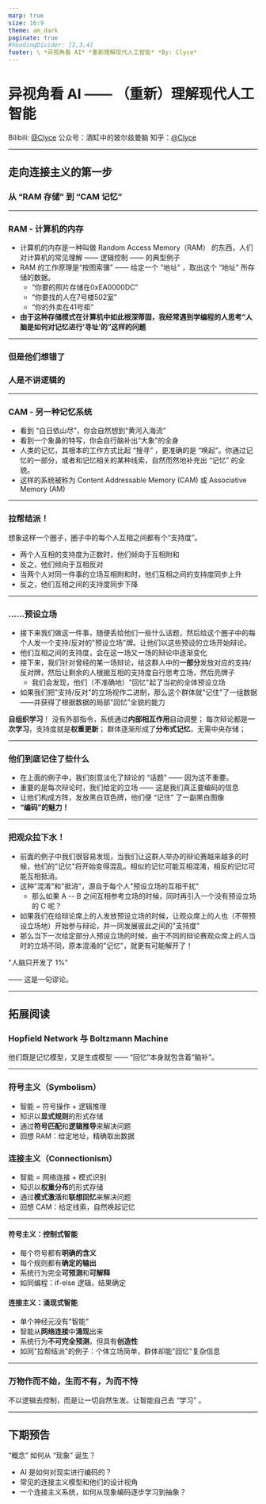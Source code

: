 ```yaml
---
marp: true
size: 16:9
theme: am_dark
paginate: true
#headingDivider: [2,3,4]
footer: \ *异视角看 AI* *重新理解现代人工智能* *By: Clyce*
---
```


<!-- _class: cover_e -->
<!-- _header: "" -->
<!-- _footer: "" -->
<!-- _paginate: "" -->

# 异视角看 AI —— （重新）理解现代人工智能

Bilibili: [@Clyce](https://space.bilibili.com/597237854)
公众号：酒缸中的玻尔兹曼脑
知乎：[@Clyce](https://www.zhihu.com/people/clyce)

---


## 走向连接主义的第一步
### 从 “RAM 存储” 到 “CAM 记忆”

---
<!--class: fglass -->

### RAM - 计算机的内存

* 计算机的内存是一种叫做  Random Access Memory（RAM） 的东西，人们对计算机的常见理解 —— 逻辑控制 —— 的典型例子
* RAM 的工作原理是“按图索骥” —— 给定一个 “地址” ，取出这个 “地址” 所存储的数据。
	* “你要的照片存储在0xEA0000DC”
	* “你要找的人在7号楼502室”
	* “你的外卖在41号柜”
* **由于这种存储模式在计算机中如此根深蒂固，我经常遇到学编程的人思考“人脑是如何对记忆进行‘寻址’的”这样的问题**

---

<!-- _class: center-h3 -->
### 但是他们想错了
### 人是不讲逻辑的

---

### CAM - 另一种记忆系统

* 看到 “白日依山尽”，你会自然想到“黄河入海流”
* 看到一个象鼻的特写，你会自行脑补出“大象”的全身
* 人类的记忆，其根本的工作方式比起 “搜寻” ，更准确的是 “唤起”。你通过记忆的一部分，或者和记忆相关的某种线索，自然而然地补充出 “记忆” 的全貌。
* 这样的系统被称为 Content Addressable Memory (CAM) 或 Associative Memory (AM)

---

### 拉帮结派！

想象这样一个圈子，圈子中的每个人互相之间都有个“支持度”。
* 两个人互相的支持度为正数时，他们倾向于互相附和
* 反之，他们倾向于互相反对
* 当两个人对同一件事的立场互相附和时，他们互相之间的支持度同步上升
* 反之，他们互相之间的支持度同步下降

---

<!-- _class: cols-2-64 -->
### ……预设立场

<div class="ldiv">

* 接下来我们做这一件事，随便丢给他们一些什么话题，然后给这个圈子中的每个人发一个支持/反对的"预设立场"牌。让他们以这些预设的立场开始辩论。
* 他们互相之间的支持度，会在这一场又一场的辩论中逐渐变化
* 接下来，我们针对曾经的某一场辩论，给这群人中的**一部分**发放对应的支持/反对牌，然后让剩余的人根据互相的支持度自行思考立场，然后亮牌子
	- 我们会发现，他们（不准确地）"回忆"起了当初的全体预设立场
* 如果我们把"支持/反对"的立场视作二进制，那么这个群体就"记住"了一组数据——并获得了根据数据的局部"回忆"全貌的能力

</div>

<div class="rdiv">

**自组织学习**！
没有外部指令，系统通过**内部相互作用**自动调整；
每次辩论都是**一次学习**，支持度就是**权重更新**；
群体逐渐形成了**分布式记忆**，无需中央存储；

</div>

---

### 他们到底记住了些什么

* 在上面的例子中，我们刻意淡化了辩论的 “话题” —— 因为这不重要。
* 重要的是每次辩论时，我们给定的立场 —— 这是我们真正要编码的信息
* 让他们构成方阵，发放黑白双色牌，他们便 “记住” 了一副黑白图像
* **“编码”的魅力！**

---

<!-- _class: cols-2-64 -->

### 把观众拉下水！

<div class="ldiv">

* 前面的例子中我们很容易发现，当我们让这群人举办的辩论赛越来越多的时候，他们的"记忆"将开始变得混乱。相似的记忆可能互相混淆，相反的记忆可能互相抵消。
* 这种"混淆"和"抵消"，源自于每个人"预设立场的互相干扰"
    * 那么如果 A -- B 之间互相参考立场的时候，同时再引入一个没有预设立场的 C 呢？
*  如果我们在给辩论席上的人发放预设立场的时候，让观众席上的人也（不带预设立场地）开始参与辩论，并一同发展彼此之间的"支持度"
* 那么当下一次给定部分人预设立场的时候，由于不同的辩论赛观众席上的人当时的立场不同，原本混淆的"记忆"，就更有可能解开了！

</div>

<div class="rdiv">

"人脑只开发了 1%"

—— 这是一句谬论。

</div>

---

<!-- _class: center-h3 -->
## 拓展阅读
### Hopfield Network 与 Boltzmann Machine

他们既是记忆模型，又是生成模型 —— “回忆”本身就包含着“脑补”。

---

<!-- _class: fglass -->
### 符号主义（Symbolism）
* 智能 = 符号操作 + 逻辑推理
* 知识以**显式规则**的形式存储
* 通过**符号匹配**和**逻辑推导**来解决问题
* 回想 RAM：给定地址，精确取出数据

### 连接主义（Connectionism）
* 智能 = 网络连接 + 模式识别
* 知识以**权重分布**的形式存储
* 通过**模式激活**和**联想回忆**来解决问题
* 回想 CAM：给定线索，自然唤起记忆

---

<!-- _class: fglass -->

#### 符号主义：控制式智能
* 每个符号都有**明确的含义**
* 每个规则都有**确定的输出**
* 系统行为完全**可预测**和**可解释**
* 如同编程：if-else 逻辑，结果确定

#### 连接主义：涌现式智能
* 单个神经元没有"智能"
* 智能从**网络连接**中**涌现**出来
* 系统行为**不可完全预测**，但具有**创造性**
* 如同"拉帮结派"的例子：个体立场简单，群体却能"回忆"复杂信息

---

<!-- _class: center-h3 -->

### 万物作而不始，生而不有，为而不恃

不以逻辑去控制，而是让一切自然生发。让智能自己去 “学习” 。

---

## 下期预告

“概念” 如何从 “现象” 诞生？
- AI 是如何对现实进行编码的？
- 常见的连接主义模型和他们的设计视角
- 一个连接主义系统，如何从现象编码逐步学习到抽象？
